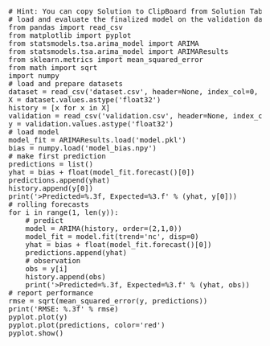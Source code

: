 <pre class="file" data-target="clipboard">
# Hint: You can copy Solution to ClipBoard from Solution Tab
# load and evaluate the finalized model on the validation dataset
from pandas import read_csv
from matplotlib import pyplot
from statsmodels.tsa.arima_model import ARIMA
from statsmodels.tsa.arima_model import ARIMAResults
from sklearn.metrics import mean_squared_error
from math import sqrt
import numpy
# load and prepare datasets
dataset = read_csv('dataset.csv', header=None, index_col=0, parse_dates=True, squeeze=True)
X = dataset.values.astype('float32')
history = [x for x in X]
validation = read_csv('validation.csv', header=None, index_col=0, parse_dates=True, squeeze=True)
y = validation.values.astype('float32')
# load model
model_fit = ARIMAResults.load('model.pkl')
bias = numpy.load('model_bias.npy')
# make first prediction
predictions = list()
yhat = bias + float(model_fit.forecast()[0])
predictions.append(yhat)
history.append(y[0])
print('>Predicted=%.3f, Expected=%3.f' % (yhat, y[0]))
# rolling forecasts
for i in range(1, len(y)):
	# predict
	model = ARIMA(history, order=(2,1,0))
	model_fit = model.fit(trend='nc', disp=0)
	yhat = bias + float(model_fit.forecast()[0])
	predictions.append(yhat)
	# observation
	obs = y[i]
	history.append(obs)
	print('>Predicted=%.3f, Expected=%3.f' % (yhat, obs))
# report performance
rmse = sqrt(mean_squared_error(y, predictions))
print('RMSE: %.3f' % rmse)
pyplot.plot(y)
pyplot.plot(predictions, color='red')
pyplot.show()
</pre>


